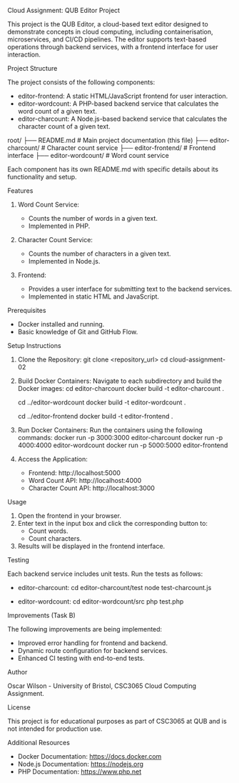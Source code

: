 Cloud Assignment: QUB Editor Project

This project is the QUB Editor, a cloud-based text editor designed to demonstrate concepts in cloud computing, including containerisation, microservices, and CI/CD pipelines. The editor supports text-based operations through backend services, with a frontend interface for user interaction.

Project Structure

The project consists of the following components:

- editor-frontend: A static HTML/JavaScript frontend for user interaction.
- editor-wordcount: A PHP-based backend service that calculates the word count of a given text.
- editor-charcount: A Node.js-based backend service that calculates the character count of a given text.

root/
├── README.md            # Main project documentation (this file)
├── editor-charcount/    # Character count service
├── editor-frontend/     # Frontend interface
├── editor-wordcount/    # Word count service

Each component has its own README.md with specific details about its functionality and setup.

Features

1. Word Count Service:
   - Counts the number of words in a given text.
   - Implemented in PHP.

2. Character Count Service:
   - Counts the number of characters in a given text.
   - Implemented in Node.js.

3. Frontend:
   - Provides a user interface for submitting text to the backend services.
   - Implemented in static HTML and JavaScript.

Prerequisites

- Docker installed and running.
- Basic knowledge of Git and GitHub Flow.

Setup Instructions

1. Clone the Repository:
   git clone <repository_url>
   cd cloud-assignment-02

2. Build Docker Containers:
   Navigate to each subdirectory and build the Docker images:
   cd editor-charcount
   docker build -t editor-charcount .
   
   cd ../editor-wordcount
   docker build -t editor-wordcount .
   
   cd ../editor-frontend
   docker build -t editor-frontend .

3. Run Docker Containers:
   Run the containers using the following commands:
   docker run -p 3000:3000 editor-charcount
   docker run -p 4000:4000 editor-wordcount
   docker run -p 5000:5000 editor-frontend

4. Access the Application:
   - Frontend: http://localhost:5000
   - Word Count API: http://localhost:4000
   - Character Count API: http://localhost:3000

Usage

1. Open the frontend in your browser.
2. Enter text in the input box and click the corresponding button to:
   - Count words.
   - Count characters.
3. Results will be displayed in the frontend interface.

Testing

Each backend service includes unit tests. Run the tests as follows:

- editor-charcount:
  cd editor-charcount/test
  node test-charcount.js

- editor-wordcount:
  cd editor-wordcount/src
  php test.php

Improvements (Task B)

The following improvements are being implemented:
- Improved error handling for frontend and backend.
- Dynamic route configuration for backend services.
- Enhanced CI testing with end-to-end tests.

Author

Oscar Wilson - University of Bristol, CSC3065 Cloud Computing Assignment.

License

This project is for educational purposes as part of CSC3065 at QUB and is not intended for production use.

Additional Resources

- Docker Documentation: https://docs.docker.com
- Node.js Documentation: https://nodejs.org
- PHP Documentation: https://www.php.net

